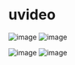 # uvideo
![image](https://user-images.githubusercontent.com/80393294/190964336-0153e770-c28b-4bb1-baa6-dc13f43f8b0f.png)
![image](https://user-images.githubusercontent.com/80393294/190964414-bc8550bb-a781-42c5-8803-d20fe5b08190.png)

![image](https://user-images.githubusercontent.com/80393294/190964540-ed3db8e3-e575-41a9-9f49-920f54c372a2.png)
![image](https://user-images.githubusercontent.com/80393294/190964467-c30ddfcd-1095-41bc-a4d5-88420f1d7709.png)
